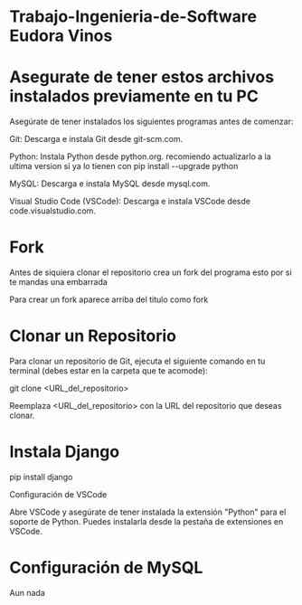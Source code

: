 # Trabajo-Ingenieria-de-Software Eudora Vinos

# Asegurate de tener estos archivos instalados previamente en tu PC
Asegúrate de tener instalados los siguientes programas antes de comenzar:

Git: Descarga e instala Git desde git-scm.com.

Python: Instala Python desde python.org. recomiendo actualizarlo a la ultima version si ya lo tienen con pip install --upgrade python

MySQL: Descarga e instala MySQL desde mysql.com.

Visual Studio Code (VSCode): Descarga e instala VSCode desde code.visualstudio.com.

# Fork
Antes de siquiera clonar el repositorio crea un fork del programa esto por si te mandas una embarrada

Para crear un fork aparece arriba del titulo como fork

# Clonar un Repositorio
Para clonar un repositorio de Git, ejecuta el siguiente comando en tu terminal (debes estar en la carpeta que te acomode):

git clone <URL_del_repositorio>

Reemplaza <URL_del_repositorio> con la URL del repositorio que deseas clonar.

# Instala Django
pip install django

Configuración de VSCode

Abre VSCode y asegúrate de tener instalada la extensión "Python" para el soporte de Python. Puedes instalarla desde la pestaña de extensiones en VSCode.

# Configuración de MySQL
Aun nada

